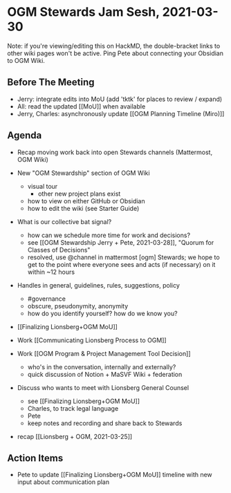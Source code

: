 # OGM Stewards Jam Sesh, 2021-03-30

Note: if you're viewing/editing this on HackMD, the double-bracket links to other wiki pages won't be active. Ping Pete about connecting your Obsidian to OGM Wiki.

## Before The Meeting
- Jerry: integrate edits into MoU (add 'tktk' for places to review / expand)
- All: read the updated [[MoU]] when available
- Jerry, Charles: asynchronously update [[OGM Planning Timeline (Miro)]]

## Agenda
- Recap moving work back into open Stewards channels (Mattermost, OGM Wiki)
- New "OGM Stewardship" section of OGM Wiki
	- visual tour
		- other new project plans exist
	- how to view on either GitHub or Obsidian
	- how to edit the wiki (see Starter Guide)
- What is our collective bat signal?
	- how can we schedule more time for work and decisions?
	- see [[OGM Stewardship Jerry + Pete, 2021-03-28]], "Quorum for Classes of Decisions"
	- resolved, use @channel in mattermost [ogm] Stewards; we hope to get to the point where everyone sees and acts (if necessary) on it within ~12 hours
- Handles in general, guidelines, rules, suggestions, policy
    - #governance
    - obscure, pseudonymity, anonymity
    - how do you identify yourself? how do we know you?
- [[Finalizing Lionsberg+OGM MoU]]
- Work [[Communicating Lionsberg Process to OGM]]
- Work [[OGM Program & Project Management Tool Decision]]
	- who's in the conversation, internally and externally?
	- quick discussion of Notion + MaSVF Wiki + federation

- Discuss who wants to meet with Lionsberg General Counsel
	- see [[Finalizing Lionsberg+OGM MoU]]
	- Charles, to track legal language
	- Pete
	- keep notes and recording and share back to Stewards

- recap [[Lionsberg + OGM, 2021-03-25]]

## Action Items
- Pete to update [[Finalizing Lionsberg+OGM MoU]] timeline with new input about communication plan
